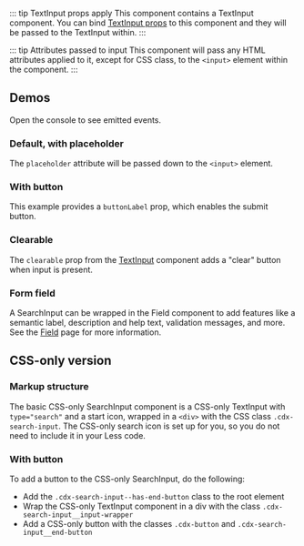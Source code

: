 <script setup>
import SearchInputDefault from '@/../component-demos/search-input/examples/SearchInputDefault.vue';
import SearchInputWithButton from '@/../component-demos/search-input/examples/SearchInputWithButton.vue';
import SearchInputClearable from '@/../component-demos/search-input/examples/SearchInputClearable.vue';
import SearchInputField from '@/../component-demos/search-input/examples/SearchInputField.vue';
</script>

::: tip TextInput props apply
This component contains a TextInput component. You can bind [TextInput props](./text-input.html#usage)
to this component and they will be passed to the TextInput within.
:::

::: tip Attributes passed to input
This component will pass any HTML attributes applied to it, except for CSS class, to the `<input>`
element within the component.
:::

## Demos

Open the console to see emitted events.

### Default, with placeholder

The `placeholder` attribute will be passed down to the `<input>` element.

<cdx-demo-wrapper :force-controls="true">
<template v-slot:demo>
<SearchInputDefault />
</template>

<template v-slot:code>

<<< @/../component-demos/search-input/examples/SearchInputDefault.vue

</template>
</cdx-demo-wrapper>

### With button

This example provides a `buttonLabel` prop, which enables the submit button.

<cdx-demo-wrapper>
<template v-slot:demo>
<SearchInputWithButton />
</template>

<template v-slot:code>

<<< @/../component-demos/search-input/examples/SearchInputWithButton.vue

</template>
</cdx-demo-wrapper>

### Clearable

The `clearable` prop from the [TextInput](./text-input.md) component adds a "clear" button when
input is present.

<cdx-demo-wrapper>
<template v-slot:demo>
<SearchInputClearable />
</template>

<template v-slot:code>

<<< @/../component-demos/search-input/examples/SearchInputClearable.vue

</template>
</cdx-demo-wrapper>

### Form field

A SearchInput can be wrapped in the Field component to add features like a semantic label,
description and help text, validation messages, and more. See the [Field](./field.md) page for more
information.

<cdx-demo-wrapper>
<template v-slot:demo>
	<search-input-field />
</template>

<template v-slot:code>

<<< @/../component-demos/search-input/examples/SearchInputField.vue

</template>
</cdx-demo-wrapper>

## CSS-only version

### Markup structure

The basic CSS-only SearchInput component is a CSS-only TextInput with `type="search"` and a start
icon, wrapped in a `<div>` with the CSS class `.cdx-search-input`. The CSS-only search icon is set
up for you, so you do not need to include it in your Less code.

<cdx-demo-wrapper>
<template v-slot:demo>
	<div class="cdx-search-input">
		<div class="cdx-text-input cdx-text-input--has-start-icon">
			<input class="cdx-text-input__input" type="search" placeholder="Search">
			<span class="cdx-text-input__icon cdx-text-input__start-icon"></span>
		</div>
	</div>
</template>
<template v-slot:code>

```html
<!-- Wrapper div. -->
<div class="cdx-search-input">
	<!-- CSS-only TextInput with start icon. -->
	<div class="cdx-text-input cdx-text-input--has-start-icon">
		<!-- Input with type="search". -->
		<input class="cdx-text-input__input" type="search" placeholder="Search">
		<!-- Start icon span. -->
		<span class="cdx-text-input__icon cdx-text-input__start-icon"></span>
	</div>
</div>
```

</template>
</cdx-demo-wrapper>

### With button

To add a button to the CSS-only SearchInput, do the following:
- Add the `.cdx-search-input--has-end-button` class to the root element
- Wrap the CSS-only TextInput component in a div with the class `.cdx-search-input__input-wrapper`
- Add a CSS-only button with the classes `.cdx-button` and `.cdx-search-input__end-button`

<cdx-demo-wrapper>
<template v-slot:demo>
	<div class="cdx-search-input cdx-search-input--has-end-button">
		<div class="cdx-search-input__input-wrapper">
			<div class="cdx-text-input cdx-text-input--has-start-icon">
				<input class="cdx-text-input__input" type="search" placeholder="Search">
				<span class="cdx-text-input__icon cdx-text-input__start-icon"></span>
			</div>
		</div>
		<button class="cdx-button cdx-search-input__end-button">Search</button>
	</div>
</template>
<template v-slot:code>

```html
<div class="cdx-search-input cdx-search-input--has-end-button">
	<div class="cdx-search-input__input-wrapper">
		<div class="cdx-text-input cdx-text-input--has-start-icon">
			<input class="cdx-text-input__input" type="search" placeholder="Search">
			<span class="cdx-text-input__icon cdx-text-input__start-icon"></span>
		</div>
	</div>
	<button class="cdx-button cdx-search-input__end-button">Search</button>
</div>
```

</template>
</cdx-demo-wrapper>
